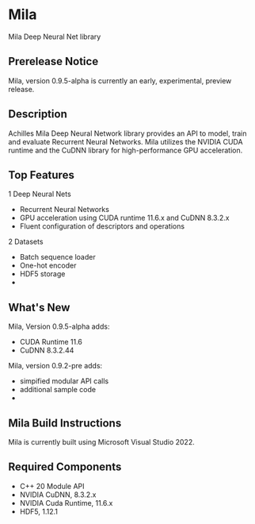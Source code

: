 # Mila
Mila Deep Neural Net library

## Prerelease Notice
Mila, version 0.9.5-alpha is currently an early, experimental, preview release.

## Description
Achilles Mila Deep Neural Network library provides an API to model, train and evaluate
Recurrent Neural Networks. Mila utilizes the NVIDIA CUDA runtime and the CuDNN library
for high-performance GPU acceleration.

## Top Features
1 Deep Neural Nets
  * Recurrent Neural Networks
  * GPU acceleration using CUDA runtime 11.6.x and CuDNN 8.3.2.x
  * Fluent configuration of descriptors and operations

2 Datasets
  * Batch sequence loader
  * One-hot encoder
  * HDF5 storage
  *
 
## What's New

Mila, Version 0.9.5-alpha adds:
* CUDA Runtime 11.6
* CuDNN 8.3.2.44

Mila, version 0.9.2-pre adds:
* simpified modular API calls
* additional sample code
* 

## Mila Build Instructions
Mila is currently built using Microsoft Visual Studio 2022.

## Required Components
* C++ 20 Module API
* NVIDIA CuDNN, 8.3.2.x
* NVIDIA Cuda Runtime, 11.6.x
* HDF5, 1.12.1
